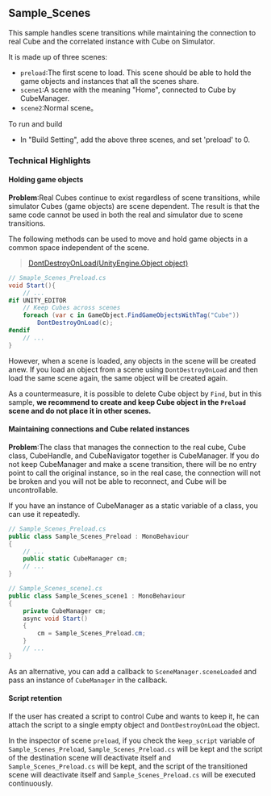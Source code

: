 ## Sample_Scenes

This sample handles scene transitions while maintaining the connection to real Cube and the correlated instance with Cube on Simulator.

It is made up of three scenes:
- `preload`:The first scene to load. This scene should be able to hold the game objects and instances that all the scenes share.
- `scene1`:A scene with the meaning "Home", connected to Cube by CubeManager.
- `scene2`:Normal scene。

To run and build
- In "Build Setting", add the above three scenes, and set 'preload' to 0.

### Technical Highlights

#### Holding game objects

**Problem**:Real Cubes continue to exist regardless of scene transitions, while simulator Cubes (game objects) are scene dependent. The result is that the same code cannot be used in both the real and simulator due to scene transitions.

The following methods can be used to move and hold game objects in a common space independent of the scene.

> [DontDestroyOnLoad(UnityEngine.Object object)](https://docs.unity3d.com/2019.4/Documentation/ScriptReference/Object.DontDestroyOnLoad.html)

```c#
// Smaple_Scenes_Preload.cs
void Start(){
    // ...
#if UNITY_EDITOR
    // Keep Cubes across scenes
    foreach (var c in GameObject.FindGameObjectsWithTag("Cube"))
        DontDestroyOnLoad(c);
#endif
    // ...
}
```

However, when a scene is loaded, any objects in the scene will be created anew.
If you load an object from a scene using `DontDestroyOnLoad` and then load the same scene again, the same object will be created again.

As a countermeasure, it is possible to delete Cube object by `Find`, but in this sample, **we recommend to create and keep Cube object in the `Preload` scene and do not place it in other scenes.**

#### Maintaining connections and Cube related instances

**Problem**:The class that manages the connection to the real cube, Cube class, CubeHandle, and CubeNavigator together is CubeManager. If you do not keep CubeManager and make a scene transition, there will be no entry point to call the original instance, so in the real case, the connection will not be broken and you will not be able to reconnect, and Cube will be uncontrollable.

If you have an instance of CubeManager as a static variable of a class, you can use it repeatedly.

```c#
// Sample_Scenes_Preload.cs
public class Sample_Scenes_Preload : MonoBehaviour
{
    // ...
    public static CubeManager cm;
    // ...
}

// Sample_Scenes_scene1.cs
public class Sample_Scenes_scene1 : MonoBehaviour
{
    private CubeManager cm;
    async void Start()
    {
        cm = Sample_Scenes_Preload.cm;
    }
    // ...
}
```

As an alternative, you can add a callback to `SceneManager.sceneLoaded` and pass an instance of `CubeManager` in the callback.

#### Script retention

If the user has created a script to control Cube and wants to keep it, he can attach the script to a single empty object and `DontDestroyOnLoad` the object.

In the inspector of scene `preload`, if you check the `keep_script` variable of `Sample_Scenes_Preload`, `Sample_Scenes_Preload.cs` will be kept and the script of the destination scene will deactivate itself and ` Sample_Scenes_Preload.cs` will be kept, and the script of the transitioned scene will deactivate itself and `Sample_Scenes_Preload.cs` will be executed continuously.

